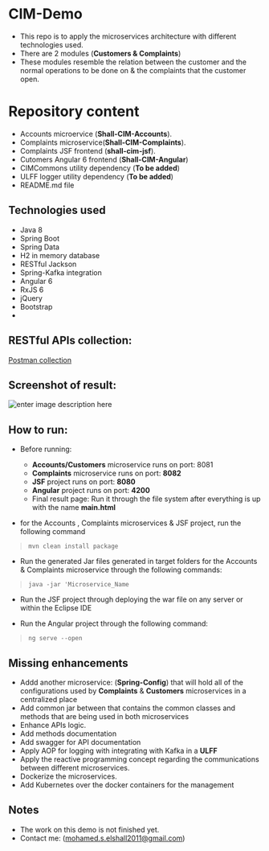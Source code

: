 ﻿# CIM-Demo

- This repo is to apply the microservices architecture with different technologies used.
- There are 2 modules (**Customers & Complaints**)
- These modules resemble the relation between the customer and the normal operations to be done on & the complaints that the customer open.


# Repository content

- Accounts microervice (**Shall-CIM-Accounts**).
- Complaints microservice(**Shall-CIM-Complaints**).
- Complaints JSF frontend (**shall-cim-jsf**).
- Cutomers Angular 6 frontend (**Shall-CIM-Angular**)
- CIMCommons utility dependency (**To be added**)
- ULFF logger utility dependency (**To be added**)
- README.md file


## Technologies used

- Java 8
- Spring Boot
- Spring Data
- H2 in memory database
- RESTful Jackson
- Spring-Kafka integration
- Angular 6
- RxJS 6
- jQuery
- Bootstrap
- 

## RESTful APIs collection:

[Postman collection](https://www.getpostman.com/collections/b9930f203975d983b7ed)

## Screenshot of result:

![enter image description here](https://picasaweb.google.com/115919670543409421172/6572865152440360225#6572865152467409266)


## How to run:

- Before running:
	-  **Accounts/Customers** microservice runs on port: 8081
	- **Complaints** microservice runs on port: **8082**
	- **JSF** project runs on port: **8080**
	- **Angular** project runs on port: **4200**
	- Final result page: Run it through the file system after everything is up with the name **main.html**

- for the Accounts , Complaints microservices & JSF project, run the following command 

> `mvn clean install package`

- Run the generated Jar files generated in target folders for the Accounts & Complaints microservice through the following commands:

> `java -jar 'Microservice_Name`

- Run the JSF project through deploying the war file on any server or within the Eclipse IDE

- Run the Angular project through the following command:
> `ng serve --open`


## Missing enhancements

- Addd another microservice: (**Spring-Config**) that will hold all of the configurations used by **Complaints** & **Customers** microservices in a centralized place
 - Add common jar between that contains the common classes and methods that are being used in both microservices
 - Enhance APIs logic.
 - Add methods documentation
 - Add swagger for API documentation
 - Apply AOP for logging with integrating with Kafka in a **ULFF**
 - Apply the reactive programming concept regarding the communications between different microservices.
 - Dockerize the microservices.
 - Add Kubernetes over the docker containers for the management

## Notes

- The work on this demo is not finished yet.
- Contact me: (mohamed.s.elshall2011@gmail.com)



